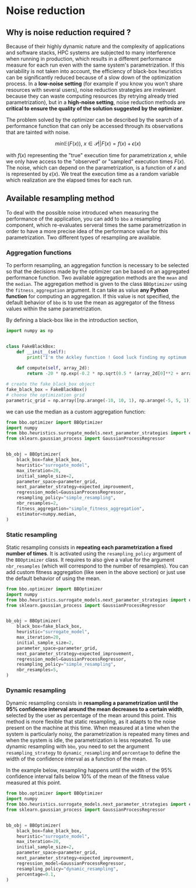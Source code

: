 # Noise reduction

## Why is noise reduction required ?

Because of their highly dynamic nature and the complexity of applications and software stacks, HPC systems are subjected to many interference when running in production, which results in a different performance measure for each run even with the same system's parametrization. If this variability is not taken into account, the efficiency of black-box heuristics can be significantly reduced because of a slow down of the optimization process. In a **low-noise setting** (for example if you know you won't share resources with several users), noise reduction strategies are irrelevant because they can waste computing resources (by retrying already tried parametrization), but in a **high-noise setting**, noise reduction methods are **critical to ensure the quality of the solution suggested by the optimizer**.

The problem solved by the optimizer can be described by the search of a performance function that can only be accessed through its observations that are tainted with noise.

$$min \mathbb{E}(F(x)),\ x \in \mathcal{P} ||
F(x) = f(x) + \epsilon(x)$$

with $f(x)$ representing the "true" execution time for parametrization $x$, while we only have access to the "observed" or "sampled" execution times $F(x)$. The noise, which can depend on the parametrization, is a function of $x$ and is represented by $\epsilon(x)$. We treat the execution time as a random variable which realization are the elapsed times for each run.

## Available resampling method

To deal with the possible noise introduced when measuring the performance of the application, you can add to `bbo` a resampling component, which re-evaluates serveral times the same parametrization in order to have a more precise idea of the performance value for this parametrization. Two different types of resampling are available.

### Aggregation functions

To perform resampling, an aggregation function is necessary to be selected so that the decisions made by the optimizer can be based on an aggregated performance function. Two available aggregation methods are the `mean` and the `median`. The aggregation method is given to the class `BBOptimizer` using the `fitness_aggregation` argument. It can take as value **any Python function** for computing an aggregation. If this value is not specified, the default behavior of `bbo` is to use the mean as aggregator of the fitness values within the same parametrization.

By defining a black-box like in the introduction section,

``` python
import numpy as np


class FakeBlackBox:
    def __init__(self):
        print("I'm the Ackley function ! Good luck finding my optimum !")
        
    def compute(self, array_2d):
        return -20 * np.exp(-0.2 * np.sqrt(0.5 * (array_2d[0]**2 + array_2d[1]**2))) - np.exp(0.5 * (np.cos(2 * np.pi * array_2d[0]) + np.cos(2 * np.pi * array_2d[1]))) + np.exp(1) + 20

# create the fake_black_box object
fake_black_box = FakeBlackBox()
# choose the optimization grid
parametric_grid = np.array([np.arange(-10, 10, 1), np.arange(-5, 5, 1)]).T
```

we can use the median as a custom aggregation function:

``` python hl_lines="11 12"
from bbo.optimizer import BBOptimizer
import numpy
from bbo.heuristics.surrogate_models.next_parameter_strategies import expected_improvement
from sklearn.gaussian_process import GaussianProcessRegressor


bb_obj = BBOptimizer(
    black_box=fake_black_box,
    heuristic="surrogate_model",
    max_iteration=20,
    initial_sample_size=2,
    parameter_space=parameter_grid,
    next_parameter_strategy=expected_improvement,
    regression_model=GaussianProcessRegressor,
    resampling_policy="simple_resampling",
    nbr_resamples=2,
    fitness_aggregation="simple_fitness_aggregation",
    estimator=numpy.median,
)
```

### Static resampling

Static resampling consists in **repeating each parametrization a fixed number of times**. It is activated using the `resampling_policy` argument of the `BBOptimizer` class. It requires to also give a value for the argument `nbr_resamples` (which will correspond to the number of resamples). You can add custom fitness aggregation (like seen in the above section) or just use the default behavior of using the mean.

``` python hl_lines="15 16"
from bbo.optimizer import BBOptimizer
import numpy
from bbo.heuristics.surrogate_models.next_parameter_strategies import expected_improvement
from sklearn.gaussian_process import GaussianProcessRegressor


bb_obj = BBOptimizer(
    black_box=fake_black_box,
    heuristic="surrogate_model",
    max_iteration=20,
    initial_sample_size=2,
    parameter_space=parameter_grid,
    next_parameter_strategy=expected_improvement,
    regression_model=GaussianProcessRegressor,
    resampling_policy="simple_resampling",
    nbr_resamples=5,
)
```

### Dynamic resampling

Dynamic resampling consists in **resampling a parametrization until the 95% confidence interval around the mean decreases to a certain width**, selected by the user as percentage of the mean around this point. This method is more flexible that static resampling, as it adapts to the noise present on the machine at this time. When measured at a time when the system is particularly noisy, the parametrization is repeated many times and when the system is idle, the parametrization is less repeated. To use dynamic resampling with `bbo`, you need to set the argument `resampling_strategy` to `dynamic_resampling` and `percentage` to define the width of the confidence interval as a function of the mean.

In the example below, resampling happens until the width of the 95% confidence interval falls below 10% of the mean of the fitness value measured at this point.

``` python hl_lines="15 16"
from bbo.optimizer import BBOptimizer
import numpy
from bbo.heuristics.surrogate_models.next_parameter_strategies import expected_improvement
from sklearn.gaussian_process import GaussianProcessRegressor


bb_obj = BBOptimizer(
    black_box=fake_black_box,
    heuristic="surrogate_model",
    max_iteration=20,
    initial_sample_size=2,
    parameter_space=parameter_grid,
    next_parameter_strategy=expected_improvement,
    regression_model=GaussianProcessRegressor,
    resampling_policy="dynamic_resampling",
    percentage=0.1,
)
```